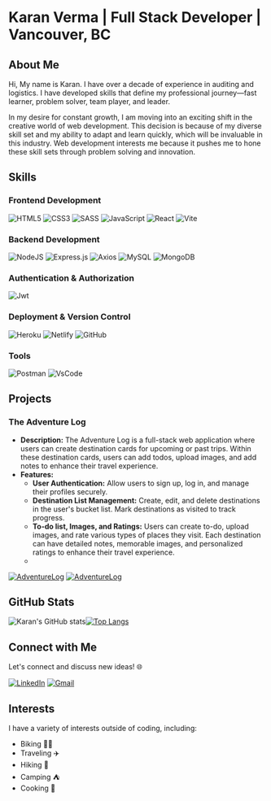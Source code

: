 <h1 align="left">Karan Verma | Full Stack Developer | Vancouver, BC </h1>

## About Me
Hi, My name is Karan. I have over a decade of experience in auditing and logistics. I have developed skills that define my professional journey—fast learner, problem solver, team player, and leader. 

In my desire for constant growth, I am moving into an exciting shift in the creative world of web development. This decision is because of my diverse skill set and my ability to adapt and learn quickly, which will be invaluable in this industry. Web development interests me because it pushes me to hone  these skill sets through problem solving and innovation.

## Skills
### Frontend Development
 ![HTML5](https://img.shields.io/badge/html5-%23E34F26.svg?style=for-the-badge&logo=html5&logoColor=white)
 ![CSS3](https://img.shields.io/badge/css3-%231572B6.svg?style=for-the-badge&logo=css3&logoColor=white)
 ![SASS](https://img.shields.io/badge/SASS-hotpink.svg?style=for-the-badge&logo=SASS&logoColor=white)
 ![JavaScript](https://img.shields.io/badge/javascript-%23323330.svg?style=for-the-badge&logo=javascript&logoColor=%23F7DF1E)
 ![React](https://img.shields.io/badge/react-%2320232a.svg?style=for-the-badge&logo=react&logoColor=%2361DAFB)
 ![Vite](https://img.shields.io/badge/Vite-B73BFE?style=for-the-badge&logo=vite&logoColor=FFD62E)

### Backend Development
 ![NodeJS](https://img.shields.io/badge/node.js-6DA55F?style=for-the-badge&logo=node.js&logoColor=white)
![Express.js](https://img.shields.io/badge/express.js-%23404d59.svg?style=for-the-badge&logo=express&logoColor=%2361DAFB)
![Axios](https://img.shields.io/badge/axios-671ddf?&style=for-the-badge&logo=axios&logoColor=white)
![MySQL](https://img.shields.io/badge/mysql-4479A1.svg?style=for-the-badge&logo=mysql&logoColor=white)
![MongoDB](https://img.shields.io/badge/MongoDB-%234ea94b.svg?style=for-the-badge&logo=mongodb&logoColor=white)

### Authentication & Authorization
 ![Jwt](https://img.shields.io/badge/JWT-000000?style=for-the-badge&logo=JSON%20web%20tokens&logoColor=white)

### Deployment & Version Control
 ![Heroku](https://img.shields.io/badge/Heroku-430098?style=for-the-badge&logo=heroku&logoColor=white)
  ![Netlify](https://img.shields.io/badge/Netlify-00C7B7?style=for-the-badge&logo=netlify&logoColor=white)
  ![GitHub](https://img.shields.io/badge/GitHub-100000?style=for-the-badge&logo=github&logoColor=white)

### Tools
![Postman](https://img.shields.io/badge/Postman-FF6C37?style=for-the-badge&logo=Postman&logoColor=white)
![VsCode](https://img.shields.io/badge/VSCode-0078D4?style=for-the-badge&logo=visual%20studio%20code&logoColor=white)

## Projects
### The Adventure Log 
- **Description:** The Adventure Log is a full-stack web application where users can create destination cards for upcoming or past trips. Within these destination cards, users can add todos, upload images, and add notes to enhance their travel experience.
- **Features:**
  - **User Authentication:** Allow users to sign up, log in, and manage their profiles securely.
  - **Destination List Management:** Create, edit, and delete destinations in the user's bucket list. Mark destinations as visited to track progress.
  - **To-do list, Images, and Ratings:** Users can create to-do, upload images, and rate various types of places they visit. Each destination can have detailed notes, memorable images, and personalized ratings to enhance their travel experience.
  - 
[![AdventureLog](https://img.shields.io/badge/Application-2962FF?style=for-the-badge&logoColor=white)](https://theadventurelog.netlify.app/)
[![AdventureLog](https://img.shields.io/badge/View%20Project-100000?style=for-the-badge&logoColor=white)](https://github.com/KappyVerma/karan-verma-capstone)

## GitHub Stats
![Karan's GitHub stats](https://github-readme-stats.vercel.app/api?username=kappyverma&show_icons=true&theme=dark)[![Top Langs](https://github-readme-stats.vercel.app/api/top-langs/?username=kappyverma&layout=compact&theme=dark)](https://github.com/kappyverma)

## Connect with Me
Let's connect and discuss new ideas! 🌐 

[![LinkedIn](https://img.shields.io/badge/LinkedIn-0077B5?style=for-the-badge&logo=linkedin&logoColor=white)](https://www.linkedin.com/in/karranverma/)
[![Gmail](https://img.shields.io/badge/Gmail-D14836?style=for-the-badge&logo=gmail&logoColor=white)](mailto:karranverma@gmail.com)


## Interests
I have a variety of interests outside of coding, including:

- Biking 🚴‍♂️
- Traveling ✈️
- Hiking 🥾
- Camping ⛺️
- Cooking 🍳
